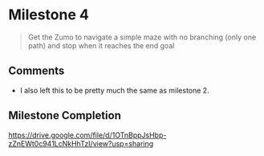 # Milestone 4
> Get the Zumo to navigate a simple maze with no branching (only one path) and stop when it reaches the end goal

## Comments 
- I also left this to be pretty much the same as milestone 2. 

## Milestone Completion
https://drive.google.com/file/d/1OTnBppJsHbp-zZnEWt0c941LcNkHhTzI/view?usp=sharing
